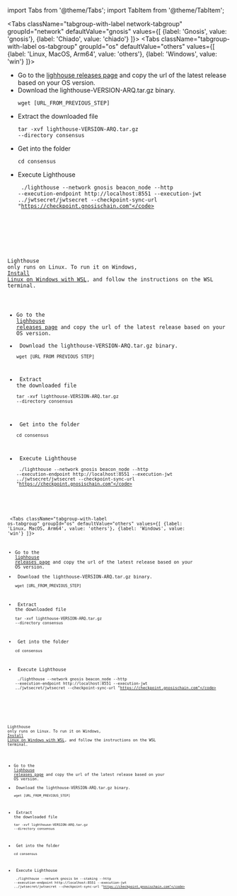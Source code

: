 import Tabs from '@theme/Tabs';
import TabItem from '@theme/TabItem';

<Tabs className="tabgroup-with-label network-tabgroup" groupId="network" defaultValue="gnosis" values={[
    {label: 'Gnosis', value: 'gnosis'},
    {label: 'Chiado', value: 'chiado'}
]}>
    <TabItem value="gnosis">
        <Tabs className="tabgroup-with-label os-tabgroup" groupId="os" defaultValue="others" values={[
            {label: 'Linux, MacOS, Arm64', value: 'others'},
            {label: 'Windows', value: 'win'}
        ]}>
            <TabItem value="others">
                <div>
                    <ul>
                        <li>Go to the <a href="https://github.com/sigp/lighthouse/releases" target="_blank">lighhouse releases page</a> and copy the url of the latest release based on your OS version.</li>
                        <li>
                            Download the lighthouse-VERSION-ARQ.tar.gz binary.
                            <pre><code>wget [URL_FROM_PREVIOUS_STEP]</code></pre>
                        </li>
                        <li>
                            Extract the downloaded file
                            <pre><code>tar -xvf lighthouse-VERSION-ARQ.tar.gz --directory  consensus</code></pre>
                        </li>
                        <li>
                            Get into the folder
                            <pre><code>cd consensus</code></pre>
                        </li>
                        <li>
                            Execute Lighthouse
                            <pre><code> ./lighthouse --network gnosis beacon_node --http --execution-endpoint http://localhost:8551 --execution-jwt ../jwtsecret/jwtsecret --checkpoint-sync-url "https://checkpoint.gnosischain.com"</code></pre>
                        </li>
                    </ul>
                </div>
            </TabItem>
            <TabItem value="win">
                <div>
                    <p>Lighthouse only runs on Linux. To run it on Windows, <a href="https://learn.microsoft.com/en-us/windows/wsl/install" target="_blank">Install Linux on Windows with WSL</a>, and follow the instructions on the WSL terminal.</p>
                    <ul>
                        <li>Go to the <a href="https://github.com/sigp/lighthouse/releases" target="_blank">lighhouse releases page</a> and copy the url of the latest release based on your OS version.</li>
                        <li>
                            Download the lighthouse-VERSION-ARQ.tar.gz binary.
                            <pre><code>wget [URL_FROM_PREVIOUS_STEP]</code></pre>
                        </li>
                        <li>
                            Extract the downloaded file
                            <pre><code>tar -xvf lighthouse-VERSION-ARQ.tar.gz --directory  consensus</code></pre>
                        </li>
                        <li>
                            Get into the folder
                            <pre><code>cd consensus</code></pre>
                        </li>
                        <li>
                            Execute Lighthouse
                            <pre><code> ./lighthouse --network gnosis beacon_node --http --execution-endpoint http://localhost:8551 --execution-jwt ../jwtsecret/jwtsecret --checkpoint-sync-url "https://checkpoint.gnosischain.com"</code></pre>
                        </li>
                    </ul>
                </div>
            </TabItem>
        </Tabs>
    </TabItem>
    <TabItem value="chiado">
        <Tabs className="tabgroup-with-label os-tabgroup" groupId="os" defaultValue="others" values={[
            {label: 'Linux, MacOS, Arm64', value: 'others'},
            {label: 'Windows', value: 'win'}
        ]}>
            <TabItem value="others">
                <div>
                    <ul>
                        <li>Go to the <a href="https://github.com/sigp/lighthouse/releases" target="_blank">lighhouse releases page</a> and copy the url of the latest release based on your OS version.</li>
                        <li>
                            Download the lighthouse-VERSION-ARQ.tar.gz binary.
                            <pre><code>wget [URL_FROM_PREVIOUS_STEP]</code></pre>
                        </li>
                        <li>
                            Extract the downloaded file
                            <pre><code>tar -xvf lighthouse-VERSION-ARQ.tar.gz --directory  consensus</code></pre>
                        </li>
                        <li>
                            Get into the folder
                            <pre><code>cd consensus</code></pre>
                        </li>
                        <li>
                            Execute Lighthouse
                            <pre><code> ./lighthouse --network gnosis beacon_node --http --execution-endpoint http://localhost:8551 --execution-jwt ../jwtsecret/jwtsecret --checkpoint-sync-url "https://checkpoint.gnosischain.com"</code></pre>
                        </li>
                    </ul>
                </div>
            </TabItem>
            <TabItem value="win">
                <div>
                    <p>Lighthouse only runs on Linux. To run it on Windows, <a href="https://learn.microsoft.com/en-us/windows/wsl/install" target="_blank">Install Linux on Windows with WSL</a>, and follow the instructions on the WSL terminal.</p>
                    <ul>
                        <li>Go to the <a href="https://github.com/sigp/lighthouse/releases" target="_blank">lighhouse releases page</a> and copy the url of the latest release based on your OS version.</li>
                        <li>
                            Download the lighthouse-VERSION-ARQ.tar.gz binary.
                            <pre><code>wget [URL_FROM_PREVIOUS_STEP]</code></pre>
                        </li>
                        <li>
                            Extract the downloaded file
                            <pre><code>tar -xvf lighthouse-VERSION-ARQ.tar.gz --directory  consensus</code></pre>
                        </li>
                        <li>
                            Get into the folder
                            <pre><code>cd consensus</code></pre>
                        </li>
                        <li>
                            Execute Lighthouse
                            <pre><code> ./lighthouse --network gnosis bn --staking --http --execution-endpoint http://localhost:8551 --execution-jwt ../jwtsecret/jwtsecret --checkpoint-sync-url "https://checkpoint.gnosischain.com"</code></pre>
                        </li>
                    </ul>
                </div>
            </TabItem>
        </Tabs>
    </TabItem>
</Tabs>